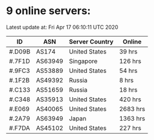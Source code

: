 # 9 online servers:

Latest update at: Fri Apr 17 06:10:11 UTC 2020

| ID | ASN | Server Country | Online |
| -- | --- | -------------- | ------ |
| #.D09B | AS174 | United States | 39 hrs |
| #.7F1D | AS63949 | Singapore | 126 hrs |
| #.9FC3 | AS53889 | United States | 54 hrs |
| #.1F2B | AS49392 | Russia | 8 hrs |
| #.C133 | AS51659 | Russia | 18 hrs |
| #.C348 | AS35913 | United States | 420 hrs |
| #.E069 | AS40065 | United States | 2683 hrs |
| #.2A79 | AS63949 | Japan | 1363 hrs |
| #.F7DA | AS45102 | United States | 227 hrs |

